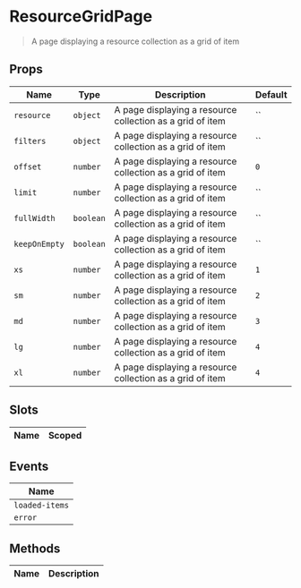 # ResourceGridPage

> A page displaying a resource collection as a grid of item

## Props

| Name       | Type          | Description     | Default                  |
|------------|---------------|-----------------|--------------------------|
| `resource` | `object` | A page displaying a resource collection as a grid of item | `` |
| `filters` | `object` | A page displaying a resource collection as a grid of item | `` |
| `offset` | `number` | A page displaying a resource collection as a grid of item | `0` |
| `limit` | `number` | A page displaying a resource collection as a grid of item | `` |
| `fullWidth` | `boolean` | A page displaying a resource collection as a grid of item | `` |
| `keepOnEmpty` | `boolean` | A page displaying a resource collection as a grid of item | `` |
| `xs` | `number` | A page displaying a resource collection as a grid of item | `1` |
| `sm` | `number` | A page displaying a resource collection as a grid of item | `2` |
| `md` | `number` | A page displaying a resource collection as a grid of item | `3` |
| `lg` | `number` | A page displaying a resource collection as a grid of item | `4` |
| `xl` | `number` | A page displaying a resource collection as a grid of item | `4` |

## Slots

| Name       | Scoped        |
|------------|---------------|

## Events

| Name       |
|------------|
| `loaded-items` |
| `error` |

## Methods

| Name       | Description     |
|------------|-----------------|
